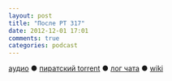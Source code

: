 ```yaml
---
layout: post
title: "После РT 317"
date: 2012-12-01 17:01
comments: true
categories: podcast
---
```

[аудио](http://cdn.radio-t.com/rt317post.mp3) ● [пиратский torrent](http://pirates.radio-t.com/torrents/rt317post.mp3.torrent) ● [лог чата](http://chat.radio-t.com/logs/radio-t-317.html) ● [wiki](http://wiki.radio-t.com/%D0%9F%D0%BE%D1%81%D0%BB%D0%B5_%D0%A0%D0%A2_317) <audio src="http://cdn.radio-t.com/rt317post.mp3" preload="none">
